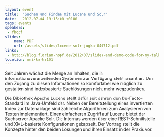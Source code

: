 ```yaml
---
layout: event
title:  "Suchen und Finden mit Lucene und Solr"
date:   2012-07-04 19:15:00 +0100
tags: events
speakers:
 - fhopf
slides:
    name: PDF
    url: /assets/slides/lucene-solr-jugka-040712.pdf
links:
 - http://blog.florian-hopf.de/2012/07/slides-and-demo-code-for-my-talk-at-jug.html
location: uni-ka-hs101
---
```


Seit Jahren wächst die Menge an Inhalten, die in informationsverarbeitenden Systemen zur Verfügung steht rasant an. Um den Zugang zu diesen Informationen so komfortabel wie möglich zu gestalten sind indexbasierte Suchlösungen nicht mehr wegzudenken.

Die Bibliothek Apache Lucene stellt dafür seit Jahren den De-Facto-Standard im Java-Umfeld dar. Neben der Bereitstellung eines invertierten Index zur Datenablage sind zahlreiche Algorithmen zum Analysieren von Texten implementiert. Einen einfacheren Zugriff auf Lucene bietet der Suchserver Apache Solr. Die Internas werden über eine REST-Schnittstelle und XML-basierte Konfigurationen gekapselt. Der Vortrag stellt die Konzepte hinter den beiden Lösungen und ihren Einsatz in der Praxis vor.
